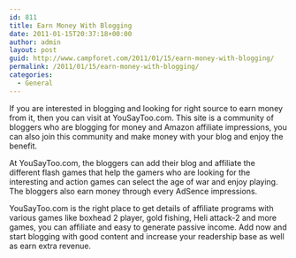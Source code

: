 ```yaml
---
id: 811
title: Earn Money With Blogging
date: 2011-01-15T20:37:18+00:00
author: admin
layout: post
guid: http://www.campforet.com/2011/01/15/earn-money-with-blogging/
permalink: /2011/01/15/earn-money-with-blogging/
categories:
  - General
---
```

If you are interested in blogging and looking for right source to earn money from it, then you can visit at YouSayToo.com. This site is a community of bloggers who are blogging for money and Amazon affiliate impressions, you can also join this community and make money with your blog and enjoy the benefit.

At YouSayToo.com, the bloggers can add their blog and affiliate the different flash games that help the gamers who are looking for the interesting and action games can select the age of war and enjoy playing. The bloggers also earn money through every AdSence impressions.

YouSayToo.com is the right place to get details of affiliate programs with various games like boxhead 2 player, gold fishing, Heli attack-2 and more games, you can affiliate and easy to generate passive income. Add now and start blogging with good content and increase your readership base as well as earn extra revenue.